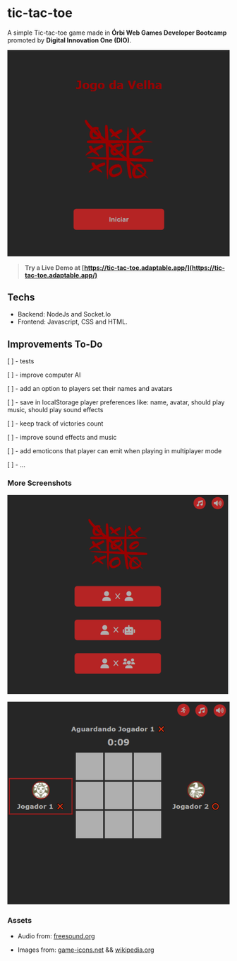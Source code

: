 # tic-tac-toe

A simple Tic-tac-toe game made in **Órbi Web Games Developer Bootcamp** promoted by **Digital Innovation One (DIO)**.

![splash screen](docs/splash_screen.png?raw=true)

> **Try a Live Demo at [https://tic-tac-toe.adaptable.app/](https://tic-tac-toe.adaptable.app/)**

## Techs

- Backend: NodeJs and Socket.Io
- Frontend: Javascript, CSS and HTML.

## Improvements To-Do

[ ] - tests

[ ] - improve computer AI

[ ] - add an option to players set their names and avatars

[ ] - save in localStorage player preferences like: name, avatar, should play music, should play sound effects

[ ] - keep track of victories count

[ ] - improve sound effects and music

[ ] - add emoticons that player can emit when playing in multiplayer mode

[ ] - ...

### More Screenshots

![main menu](docs/main_menu.png?raw=true)

![game screen](docs/game_screen.png?raw=true)

### Assets

- Audio from: [freesound.org](https://freesound.org/)

- Images from: [game-icons.net](https://game-icons.net/) && [wikipedia.org](https://pt.m.wikipedia.org/wiki/Ficheiro:Jogo_da_velha_-_tic_tac_toe.png)
